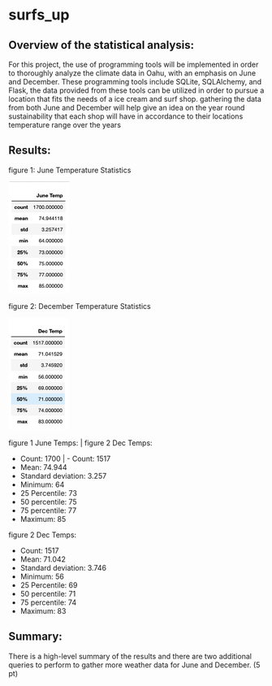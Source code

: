 # surfs_up

## Overview of the statistical analysis:

For this project, the use of programming tools will be implemented in order to thoroughly analyze the climate data in Oahu, with an emphasis on June and December. These programming tools include SQLite, SQLAlchemy, and Flask, the data provided from these tools can be utilized in order to pursue a location that fits the needs of a ice cream and surf shop. gathering the data from both June and December will help give an idea on the year round sustainability that each shop will have in accordance to their locations temperature range over the years

## Results:
figure 1: June Temperature Statistics

![June_Temps](https://github.com/Calebmkelly/surfs_up/blob/main/Resources/June_Temps.png)

figure 2: December Temperature Statistics

![Dec_Temps](https://github.com/Calebmkelly/surfs_up/blob/main/Resources/Dec_Temps.png)

figure 1 June Temps:              |               figure 2 Dec Temps:
- Count: 1700                     |               - Count: 1517
- Mean: 74.944
- Standard deviation: 3.257
- Minimum: 64
- 25 Percentile: 73
- 50 percentile: 75
- 75 percentile: 77
- Maximum: 85

figure 2 Dec Temps:
- Count: 1517
- Mean: 71.042
- Standard deviation: 3.746
- Minimum: 56
- 25 Percentile: 69 
- 50 percentile: 71
- 75 percentile: 74
- Maximum: 83

## Summary:
There is a high-level summary of the results and there are two additional queries to perform to gather more weather data for June and December. (5 pt)
